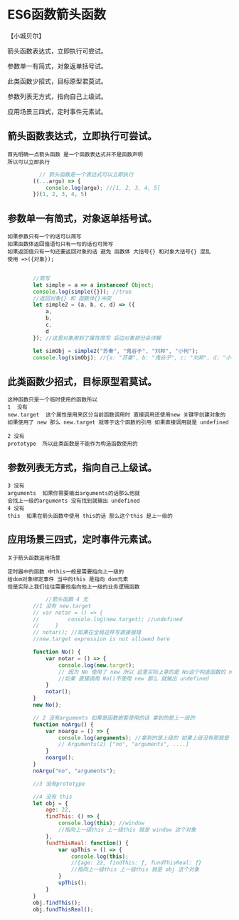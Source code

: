 # ES6函数箭头函数
【小城贝尔】

箭头函数表达式，立即执行可尝试。

参数单一有简式，对象返单括号试。

此类函数少招式，目标原型君莫试。

参数列表无方式，指向自己上级试。

应用场景三四式，定时事件元素试。

## 箭头函数表达式，立即执行可尝试。
    首先明确一点箭头函数 是一个函数表达式并不是函数声明
    所以可以立即执行
```js
          // 箭头函数是一个表达式可以立即执行
        ((...argu) => {
            console.log(argu); //[1, 2, 3, 4, 5]
        })(1, 2, 3, 4, 5)
```
## 参数单一有简式，对象返单括号试。
    如果参数只有一个的话可以简写 
    如果函数体返回值语句只有一句的话也可简写
    如果返回值只有一句还要返回对象的话 避免 函数体 大括号{} 和对象大括号{} 混乱
    使用 =>({对象});
```js
        
        //简写
        let simple = a => a instanceof Object;
        console.log(simple({})); //true
        //返回对象{} 和 函数体{}冲突 
        let simple2 = (a, b, c, d) => ({
            a,
            b,
            c,
            d
        }); //这里对象用到了属性简写 后边对象部分会详解

        let simObj = simple2("苏秦", "鬼谷子", "刘邦", "小何");
        console.log(simObj); //{a: "苏秦", b: "鬼谷子", c: "刘邦", d: "小何"}

```
## 此类函数少招式，目标原型君莫试。
    这种函数只是一个临时使用的函数所以
    1  没有
    new.target  这个属性是用来区分当前函数调用时 直接调用还使用new 关键字创建对象的
    如果使用了 new 那么 new.target 就等于这个函数的引用 如果直接调用就是 undefined

    2 没有
    prototype  所以此类函数是不能作为构造函数使用的
## 参数列表无方式，指向自己上级试。
    3 没有
    arguments  如果你需要输出arguments的话那么他就
    会找上一级的arguments 没有找到就输出 undefined
    4 没有
    this  如果在箭头函数中使用 this的话 那么这个this 是上一级的
## 应用场景三四式，定时事件元素试。
    关于箭头函数运用场景

    定时器中的函数 中this一般是需要指向上一级的
    给dom对象绑定事件 当中的this 是指向 dom元素 
    但是实际上我们往往需要他指向他上一级的业务逻辑函数


```js
            //箭头函数 4 无
        //1 没有 new.target
        // var notar = () => {
        //         console.log(new.target); //undefined
        //     }
        // notar(); //如果在全局这样写直接报错
        //new.target expression is not allowed here

        function No() {
            var notar = () => {
                console.log(new.target);
                // 因为 No 使用了 new 所以 这里实际上拿的是 No这个构造函数的 new.target
                //如果 直接调用 No()不使用 new 那么 就输出 undefined
            }
            notar();
        }
        new No();

        // 2 没有arguments 如果是函数嵌套使用的话 拿到的是上一级的
        function noArgu() {
            var noargu = () => {
                console.log(arguments); //拿到的是上级的 如果上级没有那就是 undefined
                // Arguments(2) ["no", "arguments", ....]
            }
            noargu();
        }
        noArgu("no", "arguments");

        //3 没有prototype

        //4 没有 this
        let obj = {
            age: 22,
            findThis: () => {
                console.log(this); //window
                //指向上一级this 上一级this 就是 window 这个对象
            },
            fundThisReal: function() {
                var upThis = () => {
                    console.log(this);
                    //{age: 22, findThis: ƒ, fundThisReal: ƒ}
                    //指向上一级this 上一级this 就是 obj 这个对象
                }
                upThis();
            }
        }
        obj.findThis();
        obj.fundThisReal();
```

